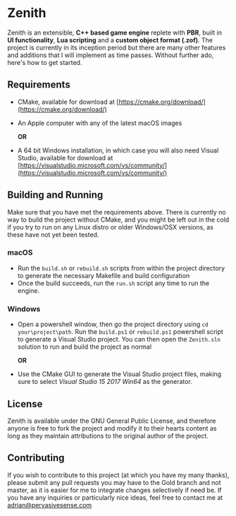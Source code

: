 # Zenith
Zenith is an extensible, **C++ based game engine** replete with **PBR**, built in **UI functionality**, **Lua scripting** and a **custom object format (.zof)**. The project is currently in its inception period but there are many other features and additions that I will implement as time passes. Without further ado, here's how to get started.

## Requirements

* CMake, available for download at [https://cmake.org/download/](https://cmake.org/download/)
* An Apple computer with any of the latest macOS images

  **OR**
  
* A 64 bit Windows installation, in which case you will also need Visual Studio, available for download at [https://visualstudio.microsoft.com/vs/community/](https://visualstudio.microsoft.com/vs/community/)

## Building and Running

Make sure that you have met the requirements above. There is currently no way to build the project without CMake, and you might be left out in the cold if you try to run on any Linux distro or older Windows/OSX versions, as these have not yet been tested.

### macOS
* Run the `build.sh` or `rebuild.sh` scripts from within the project directory to generate the necessary Makefile and build configuration
* Once the build succeeds, run the `run.sh` script any time to run the engine.

### Windows
* Open a powershell window, then go the project directory using `cd your\project\path`. Run the `build.ps1` or `rebuild.ps1` powershell script to generate a Visual Studio project. You can then open the `Zenith.sln` solution to run and build the project as normal

  **OR**
  
* Use the CMake GUI to generate the Visual Studio project files, making sure to select *Visual Studio 15 2017 Win64* as the generator.

## License
Zenith is available under the GNU General Public License, and therefore anyone is free to fork the project and modify it to their hearts content as long as they maintain attributions to the original author of the project.

## Contributing
If you wish to contribute to this project (at which you have my many thanks), please submit any pull requests you may have to the Gold branch and not master, as it is easier for me to integrate changes selectively if need be. If you have any inquiries or particularly nice ideas, feel free to contact me at adrian@pervasivesense.com
